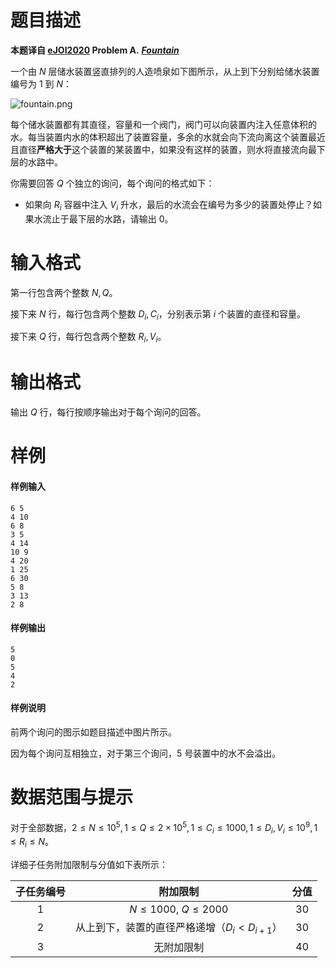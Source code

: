 
# 题目描述

**本题译自 [eJOI2020](https://ejoi2020.ge/) Problem A.** ***[Fountain](https://ejoi2020.ge/static/assets/Day1/Problems/Fountain.pdf)***

一个由 $N$ 层储水装置竖直排列的人造喷泉如下图所示，从上到下分别给储水装置编号为 $1$ 到 $N$：

![fountain.png](/source/loj/3373/img/aHR0cHM6Ly9sb2otaW1nLnVweXVuLm1lbmNpLm1lbXNldDAuY24vMjAyMC8xMC8yMi81ZjkxM2MyZWFhZDY0LnBuZw==.png)

每个储水装置都有其直径，容量和一个阀门，阀门可以向装置内注入任意体积的水。每当装置内水的体积超出了装置容量，多余的水就会向下流向离这个装置最近且直径**严格大于**这个装置的某装置中，如果没有这样的装置，则水将直接流向最下层的水路中。

你需要回答 $Q$ 个独立的询问，每个询问的格式如下：
- 如果向 $R_i$ 容器中注入 $V_i$ 升水，最后的水流会在编号为多少的装置处停止？如果水流止于最下层的水路，请输出 $0$。

# 输入格式

第一行包含两个整数 $N,Q$。

接下来 $N$ 行，每行包含两个整数 $D_i,C_i$，分别表示第 $i$ 个装置的直径和容量。

接下来 $Q$ 行，每行包含两个整数 $R_i,V_i$。

# 输出格式

输出 $Q$ 行，每行按顺序输出对于每个询问的回答。

# 样例

#### 样例输入
```plain
6 5
4 10
6 8
3 5
4 14
10 9
4 20
1 25
6 30
5 8
3 13
2 8
```

#### 样例输出
```plain
5
0
5
4
2
```

#### 样例说明

前两个询问的图示如题目描述中图片所示。

因为每个询问互相独立，对于第三个询问，$5$ 号装置中的水不会溢出。

# 数据范围与提示

对于全部数据，$2\le N\le 10^5,1\le Q\le 2\times 10^5,1\le C_i\le 1000,1\le D_i,V_i\le 10^9,1\le R_i\le N$。

详细子任务附加限制与分值如下表所示：

| 子任务编号 |                   附加限制                    | 分值 |
| :--------: | :-------------------------------------------: | :--: |
|    $1$     |           $N\le 1000, \ Q\le 2000$            | $30$ |
|    $2$     | 从上到下，装置的直径严格递增（$D_i<D_{i+1}$） | $30$ |
|    $3$     |                  无附加限制                   | $40$ |



